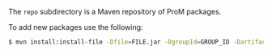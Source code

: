 The `repo` subdirectory is a Maven repository of ProM packages.

To add new packages use the following:
```bash
$ mvn install:install-file -Dfile=FILE.jar -DgroupId=GROUP_ID -DartifactId=ARTIFACT_NAME -Dversion=VERSION -Dpackaging=jar -DgeneratePom=true -Dmaven.repo.local=repo/
```
